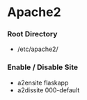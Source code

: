 # Apache2

### Root Directory
- /etc/apache2/

### Enable / Disable Site
- a2ensite flaskapp 
- a2dissite 000-default